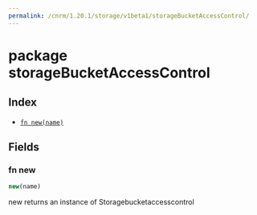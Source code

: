 ```yaml
---
permalink: /cnrm/1.20.1/storage/v1beta1/storageBucketAccessControl/
---
```


# package storageBucketAccessControl



## Index

* [`fn new(name)`](#fn-new)

## Fields

### fn new

```ts
new(name)
```

new returns an instance of Storagebucketaccesscontrol